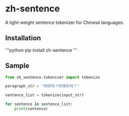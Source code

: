# zh-sentence

A light-weight sentence tokenizer for Chinese languages.

## Installation

'''python
pip install zh-sentence
'''

## Sample

```python
from zh_sentence.tokenizer import tokenize

paragraph_str = "你好吗？你快乐吗？"

sentence_list = tokenize(input_str)

for sentence in sentence_list:
	print(sentence)
```
